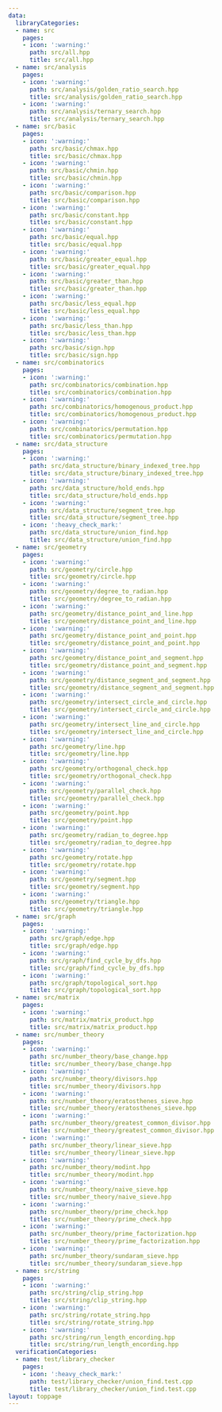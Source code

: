 ```yaml
---
data:
  libraryCategories:
  - name: src
    pages:
    - icon: ':warning:'
      path: src/all.hpp
      title: src/all.hpp
  - name: src/analysis
    pages:
    - icon: ':warning:'
      path: src/analysis/golden_ratio_search.hpp
      title: src/analysis/golden_ratio_search.hpp
    - icon: ':warning:'
      path: src/analysis/ternary_search.hpp
      title: src/analysis/ternary_search.hpp
  - name: src/basic
    pages:
    - icon: ':warning:'
      path: src/basic/chmax.hpp
      title: src/basic/chmax.hpp
    - icon: ':warning:'
      path: src/basic/chmin.hpp
      title: src/basic/chmin.hpp
    - icon: ':warning:'
      path: src/basic/comparison.hpp
      title: src/basic/comparison.hpp
    - icon: ':warning:'
      path: src/basic/constant.hpp
      title: src/basic/constant.hpp
    - icon: ':warning:'
      path: src/basic/equal.hpp
      title: src/basic/equal.hpp
    - icon: ':warning:'
      path: src/basic/greater_equal.hpp
      title: src/basic/greater_equal.hpp
    - icon: ':warning:'
      path: src/basic/greater_than.hpp
      title: src/basic/greater_than.hpp
    - icon: ':warning:'
      path: src/basic/less_equal.hpp
      title: src/basic/less_equal.hpp
    - icon: ':warning:'
      path: src/basic/less_than.hpp
      title: src/basic/less_than.hpp
    - icon: ':warning:'
      path: src/basic/sign.hpp
      title: src/basic/sign.hpp
  - name: src/combinatorics
    pages:
    - icon: ':warning:'
      path: src/combinatorics/combination.hpp
      title: src/combinatorics/combination.hpp
    - icon: ':warning:'
      path: src/combinatorics/homogenous_product.hpp
      title: src/combinatorics/homogenous_product.hpp
    - icon: ':warning:'
      path: src/combinatorics/permutation.hpp
      title: src/combinatorics/permutation.hpp
  - name: src/data_structure
    pages:
    - icon: ':warning:'
      path: src/data_structure/binary_indexed_tree.hpp
      title: src/data_structure/binary_indexed_tree.hpp
    - icon: ':warning:'
      path: src/data_structure/hold_ends.hpp
      title: src/data_structure/hold_ends.hpp
    - icon: ':warning:'
      path: src/data_structure/segment_tree.hpp
      title: src/data_structure/segment_tree.hpp
    - icon: ':heavy_check_mark:'
      path: src/data_structure/union_find.hpp
      title: src/data_structure/union_find.hpp
  - name: src/geometry
    pages:
    - icon: ':warning:'
      path: src/geometry/circle.hpp
      title: src/geometry/circle.hpp
    - icon: ':warning:'
      path: src/geometry/degree_to_radian.hpp
      title: src/geometry/degree_to_radian.hpp
    - icon: ':warning:'
      path: src/geometry/distance_point_and_line.hpp
      title: src/geometry/distance_point_and_line.hpp
    - icon: ':warning:'
      path: src/geometry/distance_point_and_point.hpp
      title: src/geometry/distance_point_and_point.hpp
    - icon: ':warning:'
      path: src/geometry/distance_point_and_segment.hpp
      title: src/geometry/distance_point_and_segment.hpp
    - icon: ':warning:'
      path: src/geometry/distance_segment_and_segment.hpp
      title: src/geometry/distance_segment_and_segment.hpp
    - icon: ':warning:'
      path: src/geometry/intersect_circle_and_circle.hpp
      title: src/geometry/intersect_circle_and_circle.hpp
    - icon: ':warning:'
      path: src/geometry/intersect_line_and_circle.hpp
      title: src/geometry/intersect_line_and_circle.hpp
    - icon: ':warning:'
      path: src/geometry/line.hpp
      title: src/geometry/line.hpp
    - icon: ':warning:'
      path: src/geometry/orthogonal_check.hpp
      title: src/geometry/orthogonal_check.hpp
    - icon: ':warning:'
      path: src/geometry/parallel_check.hpp
      title: src/geometry/parallel_check.hpp
    - icon: ':warning:'
      path: src/geometry/point.hpp
      title: src/geometry/point.hpp
    - icon: ':warning:'
      path: src/geometry/radian_to_degree.hpp
      title: src/geometry/radian_to_degree.hpp
    - icon: ':warning:'
      path: src/geometry/rotate.hpp
      title: src/geometry/rotate.hpp
    - icon: ':warning:'
      path: src/geometry/segment.hpp
      title: src/geometry/segment.hpp
    - icon: ':warning:'
      path: src/geometry/triangle.hpp
      title: src/geometry/triangle.hpp
  - name: src/graph
    pages:
    - icon: ':warning:'
      path: src/graph/edge.hpp
      title: src/graph/edge.hpp
    - icon: ':warning:'
      path: src/graph/find_cycle_by_dfs.hpp
      title: src/graph/find_cycle_by_dfs.hpp
    - icon: ':warning:'
      path: src/graph/topological_sort.hpp
      title: src/graph/topological_sort.hpp
  - name: src/matrix
    pages:
    - icon: ':warning:'
      path: src/matrix/matrix_product.hpp
      title: src/matrix/matrix_product.hpp
  - name: src/number_theory
    pages:
    - icon: ':warning:'
      path: src/number_theory/base_change.hpp
      title: src/number_theory/base_change.hpp
    - icon: ':warning:'
      path: src/number_theory/divisors.hpp
      title: src/number_theory/divisors.hpp
    - icon: ':warning:'
      path: src/number_theory/eratosthenes_sieve.hpp
      title: src/number_theory/eratosthenes_sieve.hpp
    - icon: ':warning:'
      path: src/number_theory/greatest_common_divisor.hpp
      title: src/number_theory/greatest_common_divisor.hpp
    - icon: ':warning:'
      path: src/number_theory/linear_sieve.hpp
      title: src/number_theory/linear_sieve.hpp
    - icon: ':warning:'
      path: src/number_theory/modint.hpp
      title: src/number_theory/modint.hpp
    - icon: ':warning:'
      path: src/number_theory/naive_sieve.hpp
      title: src/number_theory/naive_sieve.hpp
    - icon: ':warning:'
      path: src/number_theory/prime_check.hpp
      title: src/number_theory/prime_check.hpp
    - icon: ':warning:'
      path: src/number_theory/prime_factorization.hpp
      title: src/number_theory/prime_factorization.hpp
    - icon: ':warning:'
      path: src/number_theory/sundaram_sieve.hpp
      title: src/number_theory/sundaram_sieve.hpp
  - name: src/string
    pages:
    - icon: ':warning:'
      path: src/string/clip_string.hpp
      title: src/string/clip_string.hpp
    - icon: ':warning:'
      path: src/string/rotate_string.hpp
      title: src/string/rotate_string.hpp
    - icon: ':warning:'
      path: src/string/run_length_encording.hpp
      title: src/string/run_length_encording.hpp
  verificationCategories:
  - name: test/library_checker
    pages:
    - icon: ':heavy_check_mark:'
      path: test/library_checker/union_find.test.cpp
      title: test/library_checker/union_find.test.cpp
layout: toppage
---
```

